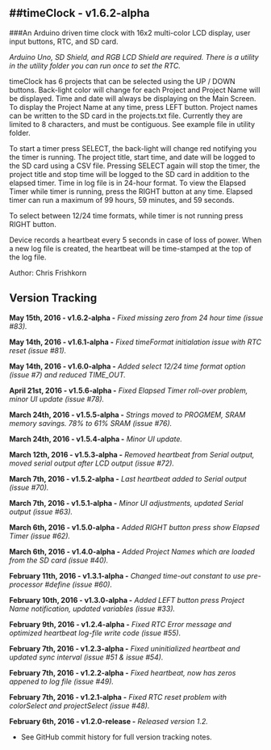 ##timeClock - v1.6.2-alpha
---
###An Arduino driven time clock with 16x2 multi-color LCD display, user input buttons, RTC, and SD card.

*Arduino Uno, SD Shield, and RGB LCD Shield are required. There is a utility in the utility folder you can run once to set the RTC.*

timeClock has 6 projects that can be selected using the UP / DOWN buttons. Back-light color will change for each Project and Project Name will be displayed. Time and date will always be displaying on the Main Screen. To display the Project Name at any time, press LEFT button.
Project names can be written to the SD card in the projects.txt file. Currently they are limited to 8 characters, and must be contiguous. See example file in utility folder. 

To start a timer press SELECT, the back-light will change red notifying you the timer is running. The project title, start time, and date will be logged to the SD card using a CSV file. Pressing SELECT again will stop the timer, the project title and stop time will be logged to the SD card in addition to the elapsed timer. Time in log file is in 24-hour format.
To view the Elapsed Timer while timer is running, press the RIGHT button at any time. Elapsed timer can run a maximum of 99 hours, 59 minutes, and 59 seconds.

To select between 12/24 time formats, while timer is not running press RIGHT button.

Device records a heartbeat every 5 seconds in case of loss of power. When a new log file is created, the heartbeat will be time-stamped at the top of the log file.

Author: Chris Frishkorn

Version Tracking
---
**May 15th, 2016      - v1.6.2-alpha   -** *Fixed missing zero from 24 hour time (issue #83).*

**May 14th, 2016      - v1.6.1-alpha   -** *Fixed timeFormat initialation issue with RTC reset (issue #81).*

**May 14th, 2016      - v1.6.0-alpha   -** *Added select 12/24 time format option (issue #7) and reduced TIME_OUT.*

**April 21st, 2016    - v1.5.6-alpha   -** *Fixed Elapsed Timer roll-over problem, minor UI update (issue #78).*

**March 24th, 2016    - v1.5.5-alpha   -** *Strings moved to PROGMEM, SRAM memory savings. 78% to 61% SRAM (issue #76).*

**March 24th, 2016    - v1.5.4-alpha   -** *Minor UI update.*

**March 12th, 2016    - v1.5.3-alpha   -** *Removed heartbeat from Serial output, moved serial output after LCD output (issue #72).*

**March 7th, 2016     - v1.5.2-alpha   -** *Last heartbeat added to Serial output (issue #70).*

**March 7th, 2016     - v1.5.1-alpha   -** *Minor UI adjustments, updated Serial output (issue #63).*

**March 6th, 2016     - v1.5.0-alpha   -** *Added RIGHT button press show Elapsed Timer (issue #62).*

**March 6th, 2016     - v1.4.0-alpha   -** *Added Project Names which are loaded from the SD card (issue #40).*

**February 11th, 2016 - v1.3.1-alpha   -** *Changed time-out constant to use pre-processor #define (issue #60).*

**February 10th, 2016 - v1.3.0-alpha   -** *Added LEFT button press Project Name notification, updated variables (issue #33).*

**February 9th, 2016  - v1.2.4-alpha   -** *Fixed RTC Error message and optimized heartbeat log-file write code (issue #55).*

**February 7th, 2016  - v1.2.3-alpha   -** *Fixed uninitialized heartbeat and updated sync interval (issue #51 & issue #54).*

**February 7th, 2016  - v1.2.2-alpha   -** *Fixed heartbeat, now has zeros appened to log file (issue #49).*

**February 7th, 2016  - v1.2.1-alpha   -** *Fixed RTC reset problem with colorSelect and projectSelect (issue #48).*

**February 6th, 2016  - v1.2.0-release -** *Released version 1.2.*

- See GitHub commit history for full version tracking notes.